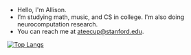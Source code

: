 - Hello, I'm Allison.
- I’m studying math, music, and CS in college. I'm also doing neurocomputation research.
- You can reach me at ateecup@stanford.edu.

[![Top Langs](https://github-readme-stats.vercel.app/api/top-langs/?username=WorldsEndDunce&layout=compact&theme=tokyonight&hide=tex)](https://github.com/anuraghazra/github-readme-stats)
<!---
WorldsEndDunce/WorldsEndDunce is a ✨ special ✨ repository because its `README.md` (this file) appears on your GitHub profile.
You can click the Preview link to take a look at your changes.
--->
